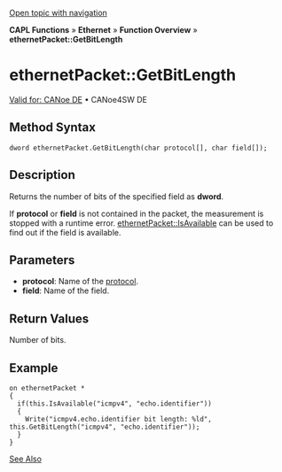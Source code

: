 [Open topic with navigation](../../../../../CANoeDEFamily.htm#Topics/CAPLFunctions/IP/Methods/CAPLfunctionGetBitLength.md)

**CAPL Functions** » **Ethernet** » **Function Overview** » **ethernetPacket::GetBitLength**

# ethernetPacket::GetBitLength

[Valid for: CANoe DE](../../../Shared/FeatureAvailability.md) • CANoe4SW DE

## Method Syntax

`dword ethernetPacket.GetBitLength(char protocol[], char field[]);`

## Description

Returns the number of bits of the specified field as **dword**.

If **protocol** or **field** is not contained in the packet, the measurement is stopped with a runtime error. [ethernetPacket::IsAvailable](CAPLfunctionIsAvailable.md) can be used to find out if the field is available.

## Parameters

- **protocol**: Name of the [protocol](../../../CANoeCANalyzer/Ethernet/Protocols/Protocol.md).
- **field**: Name of the field.

## Return Values

Number of bits.

## Example

```plaintext
on ethernetPacket *
{
  if(this.IsAvailable("icmpv4", "echo.identifier"))
  {
    Write("icmpv4.echo.identifier bit length: %ld", this.GetBitLength("icmpv4", "echo.identifier"));
  }
}
```

[See Also](javascript:void(0);)